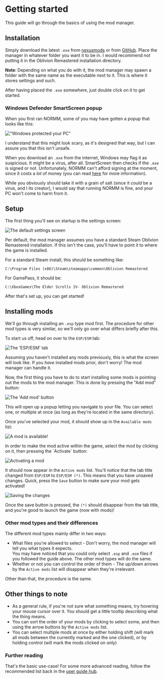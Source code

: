 # Getting started
This guide will go through the basics of using the mod manager.

## Installation
Simply download the latest `.exe` from [nexusmods](https://www.nexusmods.com/oblivionremastered/mods/2737) or from [GitHub](https://github.com/TheNamlessGuy/oblivion-remaster-mod-manager/releases). Place the manager in whatever folder you want it to be in. I would recommend _not_ putting it in the Oblivion Remastered installation directory.

**Note**: Depending on what you do with it, the mod manager may spawn a folder with the same name as the executable next to it. This is where it stores settings and such.

After having placed the `.exe` somewhere, just double click on it to get started.

### Windows Defender SmartScreen popup
When you first ran NORMM, some of you may have gotten a popup that looks like this:

!["Windows protected your PC"](/docs/res/windows-protected-your-pc.png)

I understand that this might look scary, as it's designed that way, but I can assure you that this isn't unsafe.

When you download an `.exe` from the internet, Windows may flag it as suspicious. It might be a virus, after all. SmartScreen then checks if the `.exe` is signed or not. Unfortunately, NORMM can't afford signing at the moment, since it costs a _lot_ of money (you can read [here](https://stackoverflow.com/a/66582477) for more information).

While you obviously should take it with a grain of salt (since it _could_ be a virus, and I its creator), I would say that running NORMM is fine, and your PC won't come to harm from it.

## Setup
The first thing you'll see on startup is the settings screen:

![The default settings screen](/docs/res/default-settings-screen.png)

Per default, the mod manager assumes you have a standard Steam Oblivion Remastered installation. If this isn't the case, you'll have to point it to where the game is installed.

For a standard Steam install, this should be something like:
```
C:\Program Files (x86)\Steam\steamapps\common\Oblivion Remastered
```
For GamePass, it should be:
```
C:\XboxGames\The Elder Scrolls IV- Oblivion Remastered
```

After that's set up, you can get started!

## Installing mods
We'll go through installing an `.esp` type mod first. The procedure for other mod types is very similar, so we'll only go over what differs briefly after this.

To start us off, head on over to the `ESP/ESM` tab:

![The 'ESP/ESM' tab](/docs/res/esp-esm-marked.png)

Assuming you haven't installed any mods previously, this is what the screen will look like. If you _have_ installed mods prior, don't worry! The mod manager can handle it.

Now, the first thing you have to do to start installing some mods is pointing out the mods to the mod manager. This is done by pressing the "Add mod" button:

![The 'Add mod' button](/docs/res/esp-esm-add-mod-button.png)

This will open up a popup letting you navigate to your file. You can select one, or multiple at once (as long as they're located in the same directory).

Once you've selected your mod, it should show up in the `Available mods` list:

![A mod is available!](/docs/res/esp-esm-available-mod.png)

In order to make the mod active within the game, select the mod by clicking on it, then pressing the ´Activate` button:

![Activating a mod](/docs/res/activating-esp-esm-mod.png)

It should now appear in the `Active mods` list. You'll notice that the tab title changed from `ESP/ESM` to `ESP/ESM (*)`. This means that you have unsaved changes. Quick, press the `Save` button to make sure your mod gets activated!

![Saving the changes](/docs/res/saving-esp-esm-changes.png)

Once the save button is pressed, the `(*)` should disappear from the tab title, and you're good to launch the game (now with mods)!

### Other mod types and their differences
The different mod types mainly differ in two ways:
* What files you're allowed to select - Don't worry, the mod manager will tell you what types it expects.  
    You may have noticed that you could only select `.esp` and `.esm` files if you followed the guide above. The other mod types will do the same.
* Whether or not you can control the order of them - The up/down arrows by the `Active mods` list will disappear when they're irrelevant.

Other than that, the procedure is the same.

## Other things to note
* As a general rule, if you're not sure what something means, try hovering your mouse cursor over it. You should get a little tooltip describing what the thing means.
* You can sort the order of your mods by clicking to select some, and then using the arrow buttons by the `Active mods` list.
* You can select multiple mods at once by either holding shift (will mark all mods between the currently marked and the one clicked), or by holding control (will mark the mods clicked on only)

### Further reading
That's the basic use-case! For some more advanced reading, follow the recommended list back in the [user guide hub](/docs/README.md).
